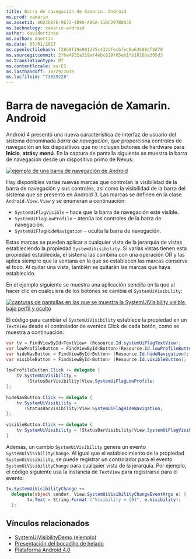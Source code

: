 ```yaml
---
title: Barra de navegación de Xamarin. Android
ms.prod: xamarin
ms.assetid: 6023DB7E-9E72-4B90-A96A-11BC297B8A3D
ms.technology: xamarin-android
author: davidortinau
ms.author: daortin
ms.date: 05/01/2017
ms.openlocfilehash: f28b9f19e901d75c432dfecbfec8a63588df3d70
ms.sourcegitcommit: 2fbe4932a319af4ebc829f65eb1fb1816ba305d3
ms.translationtype: MT
ms.contentlocale: es-ES
ms.lasthandoff: 10/29/2019
ms.locfileid: "73029228"
---
```

# <a name="xamarinandroid-navigation-bar"></a>Barra de navegación de Xamarin. Android

Android 4 presentó una nueva característica de interfaz de usuario del sistema denominada *barra de navegación*, que proporciona controles de navegación en los dispositivos que no incluyen botones de hardware para **Inicio**, **atrás**y **menú**.
En la captura de pantalla siguiente se muestra la barra de navegación desde un dispositivo primo de Nexus:

 [![ejemplo de una barra de navegación de Android](navigation-bar-images/19-navbar.png)](navigation-bar-images/19-navbar.png#lightbox)

Hay disponibles varias nuevas marcas que controlan la visibilidad de la barra de navegación y sus controles, así como la visibilidad de la barra del sistema que se presentó en Android 3. Las marcas se definen en la clase `Android.View.View` y se enumeran a continuación:

- `SystemUiFlagVisible` &ndash; hace que la barra de navegación esté visible. 
- `SystemUiFlagLowProfile` &ndash; atenúa los controles de la barra de navegación. 
- `SystemUiFlagHideNavigation` &ndash; oculta la barra de navegación. 

Estas marcas se pueden aplicar a cualquier vista de la jerarquía de vistas estableciendo la propiedad `SystemUiVisibility`. Si varias vistas tienen esta propiedad establecida, el sistema las combina con una operación OR y las aplica siempre que la ventana en la que se establecen las marcas conserva el foco. Al quitar una vista, también se quitarán las marcas que haya establecido.

En el ejemplo siguiente se muestra una aplicación sencilla en la que al hacer clic en cualquiera de los botones se cambia el `SystemUiVisibility`:

 [![capturas de pantallas en las que se muestra la SystemUiVisibility visible, bajo perfil y oculto](navigation-bar-images/18-systemuivisibility.png)](navigation-bar-images/18-systemuivisibility.png#lightbox)

El código para cambiar el `SystemUiVisibility` establece la propiedad en un `TextView` desde el controlador de eventos Click de cada botón, como se muestra a continuación:

```csharp
var tv = FindViewById<TextView> (Resource.Id.systemUiFlagTextView);
var lowProfileButton = FindViewById<Button>(Resource.Id.lowProfileButton);
var hideNavButton = FindViewById<Button> (Resource.Id.hideNavigation);
var visibleButton = FindViewById<Button> (Resource.Id.visibleButton);
           
lowProfileButton.Click += delegate {
    tv.SystemUiVisibility =
        (StatusBarVisibility)View.SystemUiFlagLowProfile;
};
           
hideNavButton.Click += delegate {
    tv.SystemUiVisibility =
       (StatusBarVisibility)View.SystemUiFlagHideNavigation;        
};
           
visibleButton.Click += delegate {
    tv.SystemUiVisibility = (StatusBarVisibility)View.SystemUiFlagVisible;
}
```

Además, un cambio `SystemUiVisibility` genera un evento `SystemUiVisibilityChange`. Al igual que el establecimiento de la propiedad `SystemUiVisibility`, se puede registrar un controlador para el evento `SystemUiVisibilityChange` para cualquier vista de la jerarquía. Por ejemplo, el código siguiente usa la instancia de `TextView` para registrarse para el evento:

```csharp
tv.SystemUiVisibilityChange +=
  delegate(object sender, View.SystemUiVisibilityChangeEventArgs e) {
        tv.Text = String.Format ("Visibility = {0}", e.Visibility);
  };
```

## <a name="related-links"></a>Vínculos relacionados

- [SystemUIVisibilityDemo (ejemplo)](https://docs.microsoft.com/samples/xamarin/monodroid-samples/systemuivisibilitydemo)
- [Presentación del bocadillo de helado](https://www.android.com/about/ice-cream-sandwich/)
- [Plataforma Android 4,0](https://developer.android.com/sdk/android-4.0.html)
